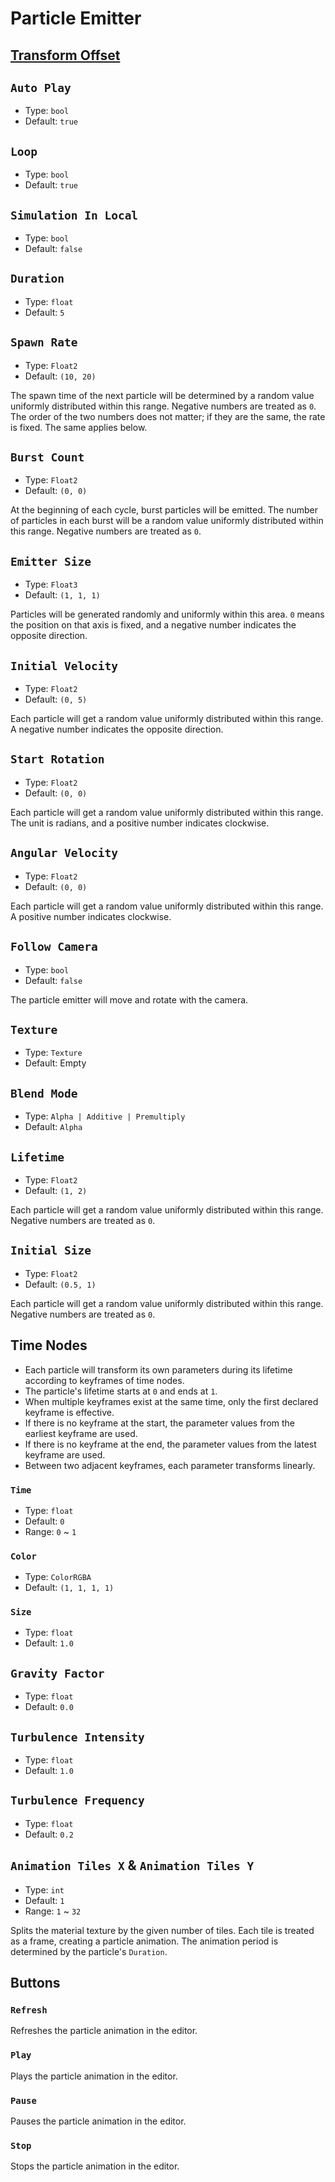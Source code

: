 # Particle Emitter

## [Transform Offset](item#Transform-Offset)

## `Auto Play`

- Type: `bool`
- Default: `true`

## `Loop`

- Type: `bool`
- Default: `true`

## `Simulation In Local`

- Type: `bool`
- Default: `false`

## `Duration`

- Type: `float`
- Default: `5`

## `Spawn Rate`

- Type: `Float2`
- Default: `(10, 20)`

The spawn time of the next particle will be determined by a random value uniformly distributed within this range. Negative numbers are treated as `0`. The order of the two numbers does not matter; if they are the same, the rate is fixed. The same applies below.

## `Burst Count`

- Type: `Float2`
- Default: `(0, 0)`

At the beginning of each cycle, burst particles will be emitted. The number of particles in each burst will be a random value uniformly distributed within this range. Negative numbers are treated as `0`.

## `Emitter Size`

- Type: `Float3`
- Default: `(1, 1, 1)`

Particles will be generated randomly and uniformly within this area. `0` means the position on that axis is fixed, and a negative number indicates the opposite direction.

## `Initial Velocity`

- Type: `Float2`
- Default: `(0, 5)`

Each particle will get a random value uniformly distributed within this range. A negative number indicates the opposite direction.

## `Start Rotation`

- Type: `Float2`
- Default: `(0, 0)`

Each particle will get a random value uniformly distributed within this range. The unit is radians, and a positive number indicates clockwise.

## `Angular Velocity`

- Type: `Float2`
- Default: `(0, 0)`

Each particle will get a random value uniformly distributed within this range. A positive number indicates clockwise.

## `Follow Camera`

- Type: `bool`
- Default: `false`

The particle emitter will move and rotate with the camera.

## `Texture`

- Type: `Texture`
- Default: Empty

## `Blend Mode`

- Type: `Alpha | Additive | Premultiply`
- Default: `Alpha`

## `Lifetime`

- Type: `Float2`
- Default: `(1, 2)`

Each particle will get a random value uniformly distributed within this range. Negative numbers are treated as `0`.

## `Initial Size`

- Type: `Float2`
- Default: `(0.5, 1)`

Each particle will get a random value uniformly distributed within this range. Negative numbers are treated as `0`.

## Time Nodes

- Each particle will transform its own parameters during its lifetime according to keyframes of time nodes.
- The particle's lifetime starts at `0` and ends at `1`.
- When multiple keyframes exist at the same time, only the first declared keyframe is effective.
- If there is no keyframe at the start, the parameter values from the earliest keyframe are used.
- If there is no keyframe at the end, the parameter values from the latest keyframe are used.
- Between two adjacent keyframes, each parameter transforms linearly.

### `Time`

- Type: `float`
- Default: `0`
- Range: `0` ~ `1`

### `Color`

- Type: `ColorRGBA`
- Default: `(1, 1, 1, 1)`

### `Size`

- Type: `float`
- Default: `1.0`

## `Gravity Factor`

- Type: `float`
- Default: `0.0`

## `Turbulence Intensity`

- Type: `float`
- Default: `1.0`

## `Turbulence Frequency`

- Type: `float`
- Default: `0.2`

## `Animation Tiles X` & `Animation Tiles Y`

- Type: `int`
- Default: `1`
- Range: `1` ~ `32`

Splits the material texture by the given number of tiles. Each tile is treated as a frame, creating a particle animation. The animation period is determined by the particle's `Duration`.

## Buttons

### `Refresh`

Refreshes the particle animation in the editor.

### `Play`

Plays the particle animation in the editor.

### `Pause`

Pauses the particle animation in the editor.

### `Stop`

Stops the particle animation in the editor.
